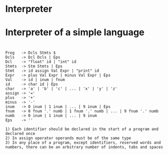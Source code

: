 # Interpreter
#
# Interpreter of a simple language
#
	Prog   -> Dcls Stmts $
	Dcls   -> Dcl Dcls | Eps
	Dcl    -> "float" id | "int" id
	Stmts  -> Stm Stmts | Eps
	Stmt   -> id assign Val Expr | "print" id
	Expr   -> plus Val Expr | minus Val Expr | Eps
	Val    -> id | inum | fnum
	id     -> char id | Eps
	char   -> 'a' | 'b' | 'c' | ... | 'x' | 'y' | 'z'
	assign -> '='
	plus   -> '+'
	minus  -> '-'
	inum   -> 0 inum | 1 inum | ... | 9 inum | Eps
	fnum   -> 0 fnum '.' numb | 1 fnum '.' numb | ... | 9 fnum '.' numb
	numb   -> 0 inum | 1 inum | ... | 9 inum
	Eps    -> ''
	
	1) Each identifier should be declared in the start of a program and declared once
	2) In assign operator operands must be of the same type
	3) In any place of a program, except identifiers, reserved words and numbers, there can be an arbitrary number of indents, tabs and spaces
